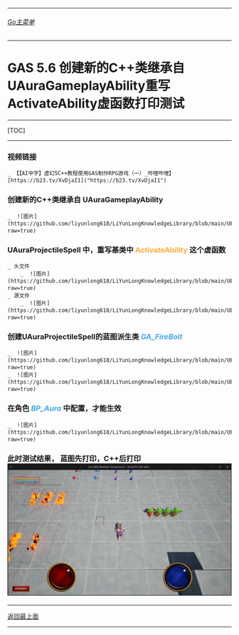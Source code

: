___________________________________________________________________________________________
###### [Go主菜单](../MainMenu.md)
___________________________________________________________________________________________

# GAS 5.6 创建新的C++类继承自UAuraGameplayAbility重写ActivateAbility虚函数打印测试

___________________________________________________________________________________________

[TOC]

___________________________________________________________________________________________

### 视频链接
    _ 【【AI中字】虚幻5C++教程使用GAS制作RPG游戏（一）_哔哩哔哩】 [https://b23.tv/XvDjaI1]("https://b23.tv/XvDjaI1")
### 创建新的C++类继承自 UAuraGameplayAbility
    _  ![图片](https://github.com/liyunlong618/LiYunLongKnowledgeLibrary/blob/main/UECPP/Models/GAS/GAS_2_Aura/DetailContent/Image/GAS_036/514965_783.png?raw=true)
### UAuraProjectileSpell 中，重写基类中 <font color=#FFAF38>**ActivateAbility**</font> 这个虚函数
    _ 头文件
        _  ![图片](https://github.com/liyunlong618/LiYunLongKnowledgeLibrary/blob/main/UECPP/Models/GAS/GAS_2_Aura/DetailContent/Image/GAS_036/75614_580836.png?raw=true)
    _ 源文件
        _  ![图片](https://github.com/liyunlong618/LiYunLongKnowledgeLibrary/blob/main/UECPP/Models/GAS/GAS_2_Aura/DetailContent/Image/GAS_036/343261_406875.png?raw=true)
### 创建UAuraProjectileSpell的蓝图派生类 <font color=#40A8F5>***GA_FireBolt***</font>
    _  ![图片](https://github.com/liyunlong618/LiYunLongKnowledgeLibrary/blob/main/UECPP/Models/GAS/GAS_2_Aura/DetailContent/Image/GAS_036/936274_277420.png?raw=true)
    _  ![图片](https://github.com/liyunlong618/LiYunLongKnowledgeLibrary/blob/main/UECPP/Models/GAS/GAS_2_Aura/DetailContent/Image/GAS_036/372015_236754.png?raw=true)
### 在角色 <font color=#40A8F5>***BP_Aura***</font> 中配置，才能生效
    _  ![图片](https://github.com/liyunlong618/LiYunLongKnowledgeLibrary/blob/main/UECPP/Models/GAS/GAS_2_Aura/DetailContent/Image/GAS_036/979458_823078.png?raw=true)
### 此时测试结果， **蓝图先打印，C++后打印**</font> ![图片](https://github.com/liyunlong618/LiYunLongKnowledgeLibrary/blob/main/UECPP/Models/GAS/GAS_2_Aura/DetailContent/Image/GAS_036/227932_894669.png?raw=true)

___________________________________________________________________________________________

[返回最上面](#Go主菜单)
___________________________________________________________________________________________